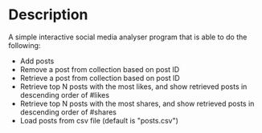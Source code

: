 # Description

A simple interactive social media analyser program that is able to do the following:

- Add posts
- Remove a post from collection based on post ID
- Retrieve a post from collection based on post ID
- Retrieve top N posts with the most likes, and show retrieved posts in descending order of #likes
- Retrieve top N posts with the most shares, and show retrieved posts in descending order of #shares
- Load posts from csv file (default is "posts.csv")
